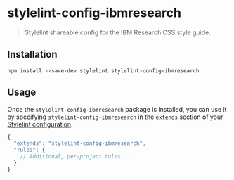 # stylelint-config-ibmresearch

> Stylelint shareable config for the IBM Research CSS style guide.

## Installation

```
npm install --save-dev stylelint stylelint-config-ibmresearch
```

## Usage

Once the `stylelint-config-ibmresearch` package is installed, you can use it by
specifying `stylelint-config-ibmresearch` in the [`extends`](https://stylelint.io/user-guide/configuration/#extends)
section of your [Stylelint configuration](https://stylelint.io/user-guide/configuration).

```js
{
  "extends": "stylelint-config-ibmresearch",
  "rules": {
    // Additional, per-project rules...
  }
}
```
